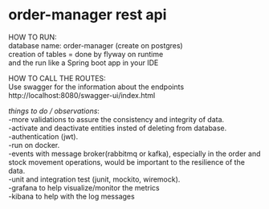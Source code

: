 # order-manager rest api

HOW TO RUN: </br>
database name: order-manager (create on postgres)</br>
creation of tables = done by flyway on runtime </br>
and the run like a Spring boot app in your IDE


HOW TO CALL THE ROUTES: </br>
Use swagger for the information about the endpoints </br>
http://localhost:8080/swagger-ui/index.html </br>

 *things to do / observations*: </br>
 -more validations to assure the consistency and integrity of data. </br>
 -activate and deactivate entities insted of deleting from database. </br>
 -authentication (jwt). </br>
 -run on docker. </br>
 -events with message broker(rabbitmq or kafka), especially in the order and stock movement operations, would be important to the resilience of the data. </br>
 -unit and integration test (junit, mockito, wiremock). </br>
 -grafana to help visualize/monitor the metrics </br>
 -kibana to help with the log messages </br>
 
